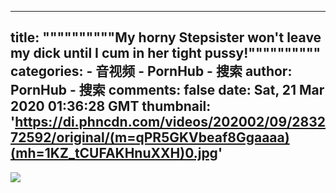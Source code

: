 
---
title: """"""""""My horny Stepsister won't leave my dick until I cum in her tight pussy!""""""""""
categories: 
    - 音视频
    - PornHub - 搜索
author: PornHub - 搜索
comments: false
date: Sat, 21 Mar 2020 01:36:28 GMT
thumbnail: 'https://di.phncdn.com/videos/202002/09/283272592/original/(m=qPR5GKVbeaf8Ggaaaa)(mh=1KZ_tCUFAKHnuXXH)0.jpg'
---

<div>   
<img src="https://di.phncdn.com/videos/202002/09/283272592/original/(m=qPR5GKVbeaf8Ggaaaa)(mh=1KZ_tCUFAKHnuXXH)0.jpg" referrerpolicy="no-referrer">  
</div>
            